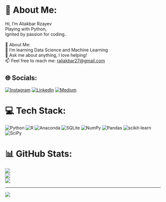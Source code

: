 # 💫 About Me:
Hi, I’m Aliakbar Rzayev<br>Playing with Python,<br>Ignited by passion for coding..<br><br>💫 About Me:<br>🔭 I’m learning Data Science and Machine Learning<br>💬 Ask me about anything, I love helping!<br>📫 Feel free to reach me: raliakbar27@gmail.com<br>


## 🌐 Socials:
[![Instagram](https://img.shields.io/badge/Instagram-%23E4405F.svg?logo=Instagram&logoColor=white)](https://instagram.com/rz4yv) [![LinkedIn](https://img.shields.io/badge/LinkedIn-%230077B5.svg?logo=linkedin&logoColor=white)](https://linkedin.com/in/aliakbarrzayev/) [![Medium](https://img.shields.io/badge/Medium-12100E?logo=medium&logoColor=white)](https://medium.com/@raliakbar27) 

# 💻 Tech Stack:
![Python](https://img.shields.io/badge/python-3670A0?style=for-the-badge&logo=python&logoColor=ffdd54) ![R](https://img.shields.io/badge/r-%23276DC3.svg?style=for-the-badge&logo=r&logoColor=white) ![Anaconda](https://img.shields.io/badge/Anaconda-%2344A833.svg?style=for-the-badge&logo=anaconda&logoColor=white) ![SQLite](https://img.shields.io/badge/sqlite-%2307405e.svg?style=for-the-badge&logo=sqlite&logoColor=white) ![NumPy](https://img.shields.io/badge/numpy-%23013243.svg?style=for-the-badge&logo=numpy&logoColor=white) ![Pandas](https://img.shields.io/badge/pandas-%23150458.svg?style=for-the-badge&logo=pandas&logoColor=white) ![scikit-learn](https://img.shields.io/badge/scikit--learn-%23F7931E.svg?style=for-the-badge&logo=scikit-learn&logoColor=white) ![SciPy](https://img.shields.io/badge/SciPy-%230C55A5.svg?style=for-the-badge&logo=scipy&logoColor=%white)
# 📊 GitHub Stats:
![](https://github-readme-stats.vercel.app/api?username=A1iakbar&theme=dark&hide_border=false&include_all_commits=false&count_private=false)<br/>
![](https://github-readme-streak-stats.herokuapp.com/?user=A1iakbar&theme=dark&hide_border=false)<br/>
![](https://github-readme-stats.vercel.app/api/top-langs/?username=A1iakbar&theme=dark&hide_border=false&include_all_commits=false&count_private=false&layout=compact)


---
[![](https://visitcount.itsvg.in/api?id=A1iakbar&icon=0&color=0)](https://visitcount.itsvg.in)

<!-- Proudly created with GPRM ( https://gprm.itsvg.in ) -->
